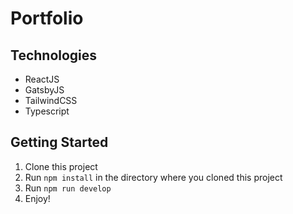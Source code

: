 # Portfolio

## Technologies

- ReactJS
- GatsbyJS
- TailwindCSS
- Typescript

## Getting Started

1. Clone this project
2. Run `npm install` in the directory where you cloned this project
3. Run `npm run develop`
4. Enjoy!
